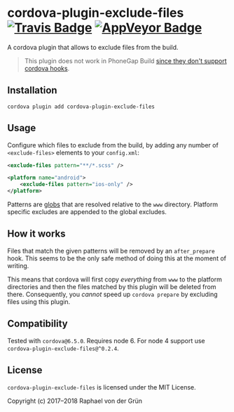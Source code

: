 # cordova-plugin-exclude-files [![Travis Badge]][Travis] [![AppVeyor Badge]][AppVeyor]

A cordova plugin that allows to exclude files from the build.

> This plugin does not work in PhoneGap Build [since they don't support cordova hooks][PGB].


## Installation

```shell
cordova plugin add cordova-plugin-exclude-files
```


## Usage

Configure which files to exclude from the build, by adding any number of `<exclude-files>` elements to your `config.xml`:

```xml
<exclude-files pattern="**/*.scss" />

<platform name="android">
    <exclude-files pattern="ios-only" />
</platform>
```

Patterns are [globs] that are resolved relative to the `www` directory.
Platform specific excludes are appended to the global excludes.


## How it works

Files that match the given patterns will be removed by an `after_prepare` hook.
This seems to be the only safe method of doing this at the moment of writing.

This means that cordova will first copy *everything* from `www` to the platform directories and then the files matched by this plugin will be deleted from there.
Consequently, you *cannot* speed up `cordova prepare` by excluding files using this plugin.


## Compatibility

Tested with `cordova@6.5.0`. Requires node 6. For node 4 support use `cordova-plugin-exclude-files@^0.2.4`.

## License

`cordova-plugin-exclude-files` is licensed under the MIT License.

Copyright (c) 2017–2018 Raphael von der Grün


[globs]: https://github.com/isaacs/node-glob#glob-primer
[PGB]: https://github.com/phonegap/build/issues/425#issuecomment-93126212

[Travis Badge]: https://travis-ci.org/raphinesse/cordova-plugin-exclude-files.svg?branch=master
[Travis]: https://travis-ci.org/raphinesse/cordova-plugin-exclude-files

[AppVeyor Badge]: https://ci.appveyor.com/api/projects/status/romoyefuwopri84d/branch/master?svg=true
[AppVeyor]: https://ci.appveyor.com/project/raphinesse/cordova-plugin-exclude-files/branch/master
